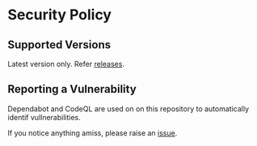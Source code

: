 # Security Policy

## Supported Versions

Latest version only.  Refer [releases](https://github.com/stojy/ClrVpin/releases).


## Reporting a Vulnerability

Dependabot and CodeQL are used on on this repository to automatically identif vullnerabilities.

If you notice anything amiss, please raise an [issue](https://github.com/stojy/ClrVpin/issues).
